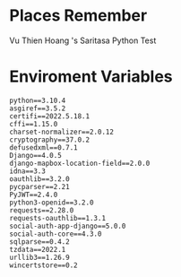 # Places Remember
 Vu Thien Hoang 's Saritasa Python Test
# Enviroment Variables
```
python==3.10.4
asgiref==3.5.2
certifi==2022.5.18.1
cffi==1.15.0
charset-normalizer==2.0.12
cryptography==37.0.2
defusedxml==0.7.1
Django==4.0.5
django-mapbox-location-field==2.0.0
idna==3.3
oauthlib==3.2.0
pycparser==2.21
PyJWT==2.4.0
python3-openid==3.2.0
requests==2.28.0
requests-oauthlib==1.3.1
social-auth-app-django==5.0.0
social-auth-core==4.3.0
sqlparse==0.4.2
tzdata==2022.1
urllib3==1.26.9
wincertstore==0.2
```
